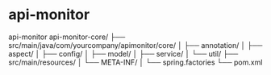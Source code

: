 # api-monitor
api-monitor
api-monitor-core/
├── src/main/java/com/yourcompany/apimonitor/core/
│   ├── annotation/
│   ├── aspect/
│   ├── config/
│   ├── model/
│   ├── service/
│   └── util/
├── src/main/resources/
│   └── META-INF/
│       └── spring.factories
└── pom.xml